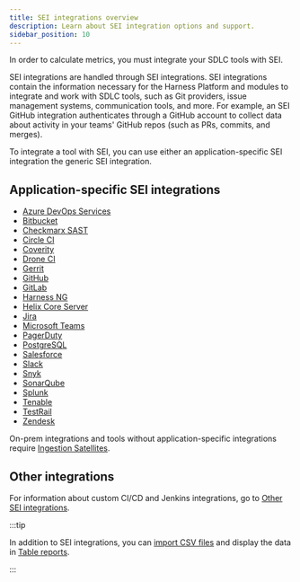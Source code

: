 ```yaml
---
title: SEI integrations overview
description: Learn about SEI integration options and support.
sidebar_position: 10
---
```


In order to calculate metrics, you must integrate your SDLC tools with SEI.

SEI integrations are handled through SEI integrations. SEI integrations contain the information necessary for the Harness Platform and modules to integrate and work with SDLC tools, such as Git providers, issue management systems, communication tools, and more. For example, an SEI GitHub integration authenticates through a GitHub account to collect data about activity in your teams' GitHub repos (such as PRs, commits, and merges).

To integrate a tool with SEI, you can use either an application-specific SEI integration the generic SEI integration.

## Application-specific SEI integrations

* [Azure DevOps Services](./sei-integration-azure-devops.md)
* [Bitbucket](./sei-integration-bitbucket.md)
* [Checkmarx SAST](./sei-integration-checkmarx.md)
* [Circle CI](./sei-integration-circleci.md)
* [Coverity](./sei-integration-coverity.md)
* [Drone CI](./sei-integration-droneci.md)
* [Gerrit](./sei-integration-gerrit.md)
* [GitHub](./sei-integration-github.md)
* [GitLab](./sei-integration-gitlab.md)
* [Harness NG](./sei-integration-harnessng.md)
* [Helix Core Server](./sei-integration-helix.md)
* [Jira](./sei-integration-jira.md)
* [Microsoft Teams](./sei-integration-ms-teams.md)
* [PagerDuty](./sei-integration-pagerduty.md)
* [PostgreSQL](./sei-integration-postgresql.md)
* [Salesforce](./sei-integration-salesforce.md)
* [Slack](./sei-integration-slack.md)
* [Snyk](./sei-integration-snyk.md)
* [SonarQube](./sei-integration-sonarqube.md)
* [Splunk](./sei-integration-splunk.md)
* [Tenable](./sei-integration-tenable.md)
* [TestRail](./sei-integration-testrail.md)
* [Zendesk](./sei-integration-zendesk.md)

On-prem integrations and tools without application-specific integrations require [Ingestion Satellites](./sei-integration-satellite.md).

## Other integrations

For information about custom CI/CD and Jenkins integrations, go to [Other SEI integrations](./sei-integration-other.md).

:::tip

In addition to SEI integrations, you can [import CSV files](../sei-propels-scripts/tables.md) and display the data in [Table reports](../sei-propels-scripts/table-reports.md).

:::
